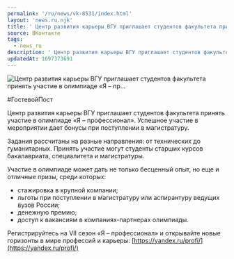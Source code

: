 ```yaml
---
permalink: '/ru/news/vk-8531/index.html'
layout: 'news.ru.njk'
title: ' Центр развития карьеры ВГУ приглашает студентов факультета принять участие в олимпиаде «Я – пр…'
source: ВКонтакте
tags:
  - news_ru
description: ' Центр развития карьеры ВГУ приглашает студентов факультета принять участие в олимпиаде «Я – пр…'
updatedAt: 1697373691
---
```

![ Центр развития карьеры ВГУ приглашает студентов факультета принять участие в олимпиаде «Я – пр…](https://sun1-93.userapi.com/impg/RWfajywyqMEboK2Lbr-VutW1LXEHacyVB7noiw/V6_ia8_PSAk.jpg?size=828x1035&quality=96&sign=4e3d4ccff9d9a958a82a3f704b3864f0&c_uniq_tag=zTPgukilq6J9XCFBRvQuVKMN7woaukJ3fAuVZ1xVPto&type=album)

#ГостевойПост

Центр развития карьеры ВГУ приглашает студентов факультета принять участие в олимпиаде «Я – профессионал». Успешное участие в мероприятии дает бонусы при поступлении в магистратуру.

Задания рассчитаны на разные направления: от технических до гуманитарных. Принять участие могут студенты старших курсов бакалавриата, специалитета и магистратуры.

Участие в олимпиаде может дать не только бесценный опыт, но еще и отличные призы, среди которых:
- стажировка в крупной компании;
- льготы при поступлении в магистратуру или аспирантуру ведущих вузов России;
- денежную премию;
- доступ к вакансиям в компаниях-партнерах олимпиады.

Регистрируйтесь на VII сезон «Я – профессионал» и открывайте новые горизонты в мире профессий и карьеры: [https://yandex.ru/profi/](https://yandex.ru/profi/)
